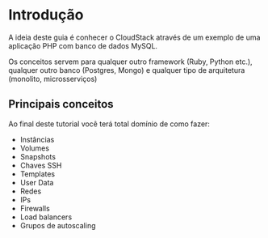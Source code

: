 # Introdução

A ideia deste guia é conhecer o CloudStack através de um exemplo de uma aplicação PHP com banco de dados MySQL.

Os conceitos servem para qualquer outro framework (Ruby, Python etc.), qualquer outro banco (Postgres, Mongo) e qualquer tipo de arquitetura (monolito, microsserviços)

## Principais conceitos

Ao final deste tutorial você terá total domínio de como fazer:

- Instâncias
- Volumes
- Snapshots
- Chaves SSH
- Templates
- User Data
- Redes
- IPs
- Firewalls
- Load balancers
- Grupos de autoscaling